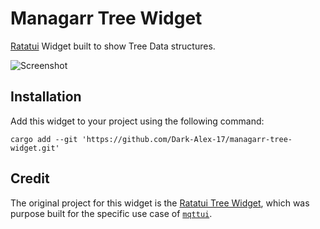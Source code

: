 # Managarr Tree Widget

[Ratatui](https://docs.rs/ratatui) Widget built to show Tree Data structures.

![Screenshot](media/screenshot.png)

## Installation
Add this widget to your project using the following command: 

```shell
cargo add --git 'https://github.com/Dark-Alex-17/managarr-tree-widget.git'
```


## Credit
The original project for this widget is the [Ratatui Tree Widget](https://github.com/EdJoPaTo/tui-rs-tree-widget), which was purpose built for the specific use
case of [`mqttui`](https://github.com/EdJoPaTo/mqttui).
